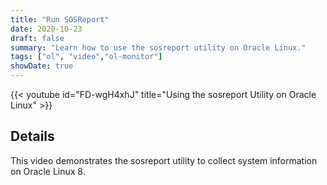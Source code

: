 ```yaml
---
title: "Run SOSReport"
date: 2020-10-23
draft: false
summary: "Learn how to use the sosreport utility on Oracle Linux."
tags: ["ol", "video","ol-monitor"]
showDate: true
---
```


{{< youtube id="FD-wgH4xhJ" title="Using the sosreport Utility on Oracle Linux" >}}

## Details

This video demonstrates the sosreport utility to collect system information on Oracle Linux 8.
